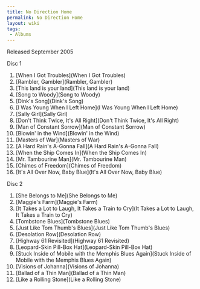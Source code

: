 ```yaml
---
title: No Direction Home
permalink: No Direction Home
layout: wiki
tags:
 - Albums
---
```


Released September 2005

Disc 1

1.  [When I Got Troubles](When I Got Troubles)
2.  [Rambler, Gambler](Rambler, Gambler)
3.  [This land is your land](This land is your land)
4.  [Song to Woody](Song to Woody)
5.  [Dink's Song](Dink's Song)
6.  [I Was Young When I Left
    Home](I Was Young When I Left Home)
7.  [Sally Girl](Sally Girl)
8.  [Don't Think Twice, It's All
    Right](Don't Think Twice, It's All Right)
9.  [Man of Constant Sorrow](Man of Constant Sorrow)
10. [Blowin' in the Wind](Blowin' in the Wind)
11. [Masters of War](Masters of War)
12. [A Hard Rain's A-Gonna Fall](A Hard Rain's A-Gonna Fall)
13. [When the Ship Comes In](When the Ship Comes In)
14. [Mr. Tambourine Man](Mr. Tambourine Man)
15. [Chimes of Freedom](Chimes of Freedom)
16. [It's All Over Now, Baby
    Blue](It's All Over Now, Baby Blue)

Disc 2

1.  [She Belongs to Me](She Belongs to Me)
2.  [Maggie's Farm](Maggie's Farm)
3.  [It Takes a Lot to Laugh, It Takes a Train to
    Cry](It Takes a Lot to Laugh, It Takes a Train to Cry)
4.  [Tombstone Blues](Tombstone Blues)
5.  [Just Like Tom Thumb's
    Blues](Just Like Tom Thumb's Blues)
6.  [Desolation Row](Desolation Row)
7.  [Highway 61 Revisited](Highway 61 Revisited)
8.  [Leopard-Skin Pill-Box Hat](Leopard-Skin Pill-Box Hat)
9.  [Stuck Inside of Mobile with the Memphis Blues
    Again](Stuck Inside of Mobile with the Memphis Blues Again)
10. [Visions of Johanna](Visions of Johanna)
11. [Ballad of a Thin Man](Ballad of a Thin Man)
12. [Like a Rolling Stone](Like a Rolling Stone)


